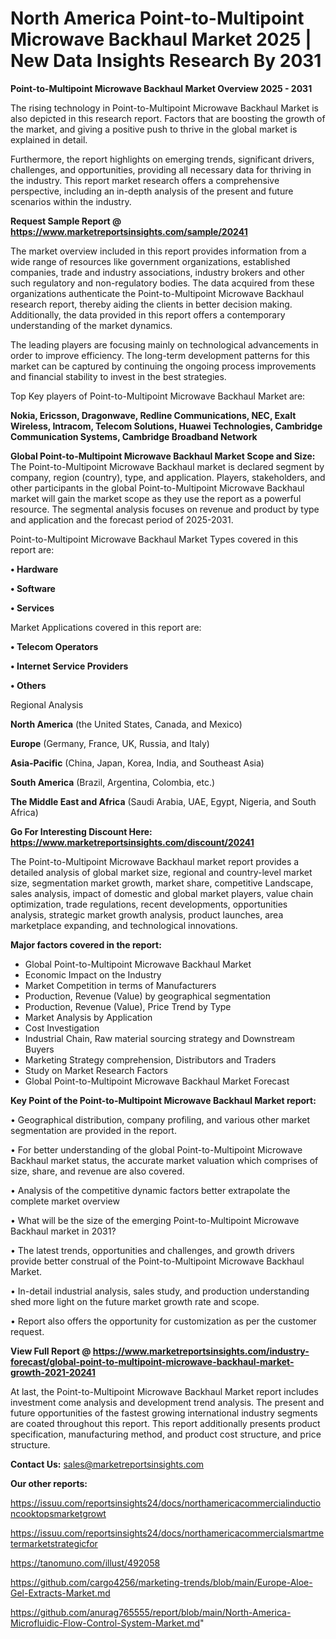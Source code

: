 # North America Point-to-Multipoint Microwave Backhaul Market 2025 | New Data Insights Research By 2031

<Strong> Point-to-Multipoint Microwave Backhaul Market Overview 2025 - 2031</strong>

The rising technology in Point-to-Multipoint Microwave Backhaul Market is also depicted in this research report. Factors that are boosting the growth of the market, and giving a positive push to thrive in the global market is explained in detail.

Furthermore, the report highlights on emerging trends, significant drivers, challenges, and opportunities, providing all necessary data for thriving in the industry. This report market research offers a comprehensive perspective, including an in-depth analysis of the present and future scenarios within the industry.

<strong>Request Sample Report @ <a href=https://www.marketreportsinsights.com/sample/20241>https://www.marketreportsinsights.com/sample/20241</a></strong>

The market overview included in this report provides information from a wide range of resources like government organizations, established companies, trade and industry associations, industry brokers and other such regulatory and non-regulatory bodies. The data acquired from these organizations authenticate the Point-to-Multipoint Microwave Backhaul research report, thereby aiding the clients in better decision making. Additionally, the data provided in this report offers a contemporary understanding of the market dynamics.

The leading players are focusing mainly on technological advancements in order to improve efficiency. The long-term development patterns for this market can be captured by continuing the ongoing process improvements and financial stability to invest in the best strategies.

Top Key players of Point-to-Multipoint Microwave Backhaul Market are:

<strong>Nokia, Ericsson, Dragonwave, Redline Communications, NEC, Exalt Wireless, Intracom, Telecom Solutions, Huawei Technologies, Cambridge Communication Systems, Cambridge Broadband Network</strong>

<strong><b>Global Point-to-Multipoint Microwave Backhaul Market Scope and Size:</b></strong>
The Point-to-Multipoint Microwave Backhaul market is declared segment by company, region (country), type, and application. Players, stakeholders, and other participants in the global Point-to-Multipoint Microwave Backhaul market will gain the market scope as they use the report as a powerful resource. The segmental analysis focuses on revenue and product by type and application and the forecast period of 2025-2031.

Point-to-Multipoint Microwave Backhaul Market Types covered in this report are:

<strong>• Hardware

• Software

• Services</strong>

Market Applications covered in this report are:

<strong>• Telecom Operators

• Internet Service Providers

• Others</strong> 

Regional Analysis

<strong>North America</strong> (the United States, Canada, and Mexico)

<strong>Europe</strong> (Germany, France, UK, Russia, and Italy)

<strong>Asia-Pacific</strong> (China, Japan, Korea, India, and Southeast Asia)

<strong>South America</strong> (Brazil, Argentina, Colombia, etc.)

<strong>The Middle East and Africa</strong> (Saudi Arabia, UAE, Egypt, Nigeria, and South Africa)

<strong>Go For Interesting Discount Here: <a href=https://www.marketreportsinsights.com/discount/20241>https://www.marketreportsinsights.com/discount/20241</a></strong>

The Point-to-Multipoint Microwave Backhaul market report provides a detailed analysis of global market size, regional and country-level market size, segmentation market growth, market share, competitive Landscape, sales analysis, impact of domestic and global market players, value chain optimization, trade regulations, recent developments, opportunities analysis, strategic market growth analysis, product launches, area marketplace expanding, and technological innovations.

<strong><b>Major factors covered in the report:</b></strong>
<ul>
  <li>Global Point-to-Multipoint Microwave Backhaul Market </li>
  <li>Economic Impact on the Industry</li>
  <li>Market Competition in terms of Manufacturers</li>
  <li>Production, Revenue (Value) by geographical segmentation</li>
  <li>Production, Revenue (Value), Price Trend by Type</li>
  <li>Market Analysis by Application</li>
  <li>Cost Investigation</li>
  <li>Industrial Chain, Raw material sourcing strategy and Downstream Buyers</li>
  <li>Marketing Strategy comprehension, Distributors and Traders</li>
  <li>Study on Market Research Factors</li>
  <li>Global Point-to-Multipoint Microwave Backhaul Market Forecast</li>
</ul>

<strong><b>Key Point of the Point-to-Multipoint Microwave Backhaul Market report:</b></strong>

• Geographical distribution, company profiling, and various other market segmentation are provided in the report.

• For better understanding of the global Point-to-Multipoint Microwave Backhaul market status, the accurate market valuation which comprises of size, share, and revenue are also covered.

• Analysis of the competitive dynamic factors better extrapolate the complete market overview

• What will be the size of the emerging Point-to-Multipoint Microwave Backhaul market in 2031?

• The latest trends, opportunities and challenges, and growth drivers provide better construal of the Point-to-Multipoint Microwave Backhaul Market.

• In-detail industrial analysis, sales study, and production understanding shed more light on the future market growth rate and scope.

• Report also offers the opportunity for customization as per the customer request.

<strong><b>View Full Report @ <a href=https://www.marketreportsinsights.com/industry-forecast/global-point-to-multipoint-microwave-backhaul-market-growth-2021-20241>https://www.marketreportsinsights.com/industry-forecast/global-point-to-multipoint-microwave-backhaul-market-growth-2021-20241</a></b></strong>


At last, the Point-to-Multipoint Microwave Backhaul Market report includes investment come analysis and development trend analysis. The present and future opportunities of the fastest growing international industry segments are coated throughout this report. This report additionally presents product specification, manufacturing method, and product cost structure, and price structure.

<strong>Contact Us:</strong>
sales@marketreportsinsights.com

<strong>Our other reports:</strong>

<a href=https://issuu.com/reportsinsights24/docs/northamericacommercialinductioncooktopsmarketgrowt>https://issuu.com/reportsinsights24/docs/northamericacommercialinductioncooktopsmarketgrowt</a>

<a href=https://issuu.com/reportsinsights24/docs/northamericacommercialsmartmetermarketstrategicfor>https://issuu.com/reportsinsights24/docs/northamericacommercialsmartmetermarketstrategicfor</a>

<a href=https://tanomuno.com/illust/492058>https://tanomuno.com/illust/492058</a>

<a href=https://github.com/cargo4256/marketing-trends/blob/main/Europe-Aloe-Gel-Extracts-Market.md>https://github.com/cargo4256/marketing-trends/blob/main/Europe-Aloe-Gel-Extracts-Market.md</a>

<a href=https://github.com/anurag765555/report/blob/main/North-America-Microfluidic-Flow-Control-System-Market.md>https://github.com/anurag765555/report/blob/main/North-America-Microfluidic-Flow-Control-System-Market.md</a>"
